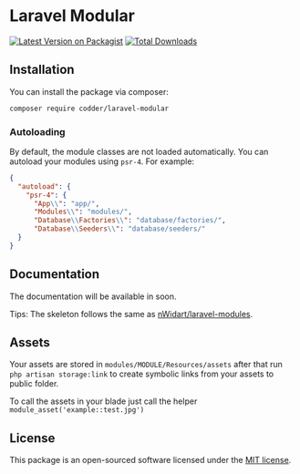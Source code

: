 # Laravel Modular

[![Latest Version on Packagist](https://img.shields.io/packagist/v/codder/laravel-modular.svg?style=flat-square)](https://packagist.org/packages/codder/laravel-modular)
[![Total Downloads](https://img.shields.io/packagist/dt/codder/laravel-modular.svg?style=flat-square)](https://packagist.org/packages/codder/laravel-modular)


## Installation

You can install the package via composer:

```bash
composer require codder/laravel-modular
```

### Autoloading

By default, the module classes are not loaded automatically. You can autoload your modules using `psr-4`. For example:

``` json
{
  "autoload": {
    "psr-4": {
      "App\\": "app/",
      "Modules\\": "modules/",
      "Database\\Factories\\": "database/factories/",
      "Database\\Seeders\\": "database/seeders/"
  }
}
```

## Documentation

The documentation will be available in soon.

Tips: The skeleton follows the same as [nWidart/laravel-modules](https://nwidart.com/laravel-modules/v6/introduction).

## Assets
Your assets are stored in ```modules/MODULE/Resources/assets``` after that run ```php artisan storage:link``` to create symbolic links from your assets to public folder.

To call the assets in your blade just call the helper ```module_asset('example::test.jpg')```


## License

This package is an open-sourced software licensed under the [MIT license](https://opensource.org/licenses/MIT).

